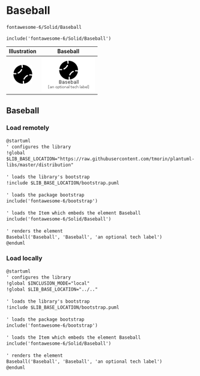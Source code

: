 # Baseball


```text
fontawesome-6/Solid/Baseball
```

```text
include('fontawesome-6/Solid/Baseball')
```



| Illustration | Baseball |
| :---: | :---: |
| ![illustration for Illustration](../../fontawesome-6/Solid/Baseball.png) | ![illustration for Baseball](../../fontawesome-6/Solid/Baseball.Local.png) |




## Baseball

### Load remotely
```plantuml
@startuml
' configures the library
!global $LIB_BASE_LOCATION="https://raw.githubusercontent.com/tmorin/plantuml-libs/master/distribution"

' loads the library's bootstrap
!include $LIB_BASE_LOCATION/bootstrap.puml

' loads the package bootstrap
include('fontawesome-6/bootstrap')

' loads the Item which embeds the element Baseball
include('fontawesome-6/Solid/Baseball')

' renders the element
Baseball('Baseball', 'Baseball', 'an optional tech label')
@enduml
```

### Load locally
```plantuml
@startuml
' configures the library
!global $INCLUSION_MODE="local"
!global $LIB_BASE_LOCATION="../.."

' loads the library's bootstrap
!include $LIB_BASE_LOCATION/bootstrap.puml

' loads the package bootstrap
include('fontawesome-6/bootstrap')

' loads the Item which embeds the element Baseball
include('fontawesome-6/Solid/Baseball')

' renders the element
Baseball('Baseball', 'Baseball', 'an optional tech label')
@enduml
```

